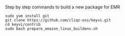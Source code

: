Step by step commands to build a new package for EMR

    sudo yum install git
    git clone https://github.com/cliqz-oss/keyvi.git
    cd keyvi/contrib
    sudo bash prepare_amazon_linux_buildenv.sh 
    
